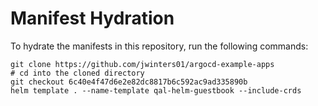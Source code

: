 # Manifest Hydration

To hydrate the manifests in this repository, run the following commands:

```shell
git clone https://github.com/jwinters01/argocd-example-apps
# cd into the cloned directory
git checkout 6c40e4f47d6e2e82dc8817b6c592ac9ad335890b
helm template . --name-template qal-helm-guestbook --include-crds
```
